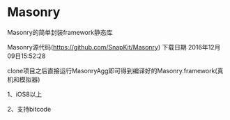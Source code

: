 # Masonry
Masonry的简单封装framework静态库

Masonry源代码(https://github.com/SnapKit/Masonry) 下载日期 2016年12月09日15:52:28

clone项目之后直接运行MasonryAgg即可得到编译好的Masonry.framework(真机和模拟器)

1、iOS8以上

2、支持bitcode

